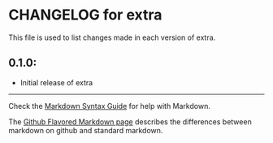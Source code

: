 # CHANGELOG for extra

This file is used to list changes made in each version of extra.

## 0.1.0:

* Initial release of extra

- - -
Check the [Markdown Syntax Guide](http://daringfireball.net/projects/markdown/syntax) for help with Markdown.

The [Github Flavored Markdown page](http://github.github.com/github-flavored-markdown/) describes the differences between markdown on github and standard markdown.
